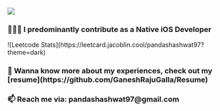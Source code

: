<a><h1> <img src="https://readme-typing-svg.herokuapp.com?duration=4000&lines=Hi+there+👋;I'm+Shashwat+Panda+🤝.;I'm+an+iOS+Developer+⚡;I+love+building+amazing+apps+👨‍💻.">
  </a></h1></a>
<h3> 🧑🏻‍💻 I predominantly contribute as a Native iOS Developer </h3>
![Leetcode Stats](https://leetcard.jacoblin.cool/pandashashwat97?theme=dark)
<!---
pandashashwat97/pandashashwat97 is a ✨ special ✨ repository because its `README.md` (this file) appears on your GitHub profile.
You can click the Preview link to take a look at your changes.
--->


<h3> 📄 Wanna know more about my experiences, check out my [resume](https://github.com/GaneshRajuGalla/Resume) </h3>
<h3> 📫 Reach me via: pandashashwat97@gmail.com </h3>
